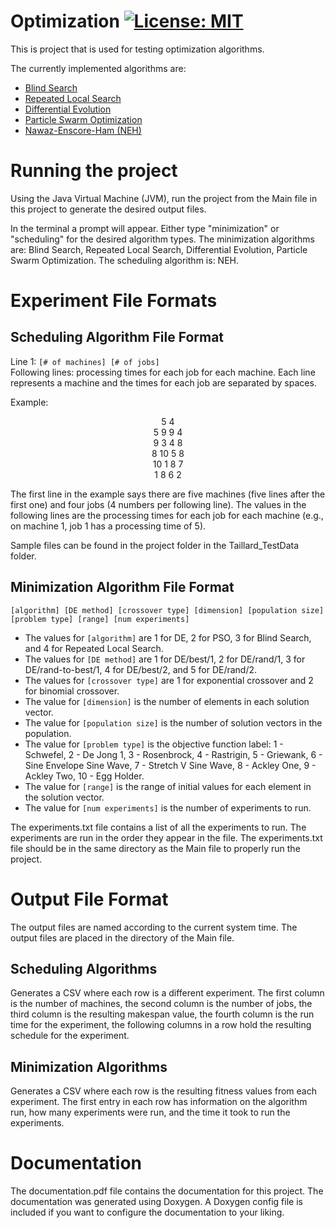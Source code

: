 # Optimization [![License: MIT](https://img.shields.io/badge/License-MIT-yellow.svg)](https://opensource.org/licenses/MIT)

This is project that is used for testing optimization algorithms.

The currently implemented algorithms are:

- [Blind Search](https://en.wikipedia.org/wiki/Random_walk)
- [Repeated Local Search](https://en.wikipedia.org/wiki/Iterated_local_search)
- [Differential Evolution](https://en.wikipedia.org/wiki/Differential_evolution)
- [Particle Swarm Optimization](https://en.wikipedia.org/wiki/Particle_swarm_optimization)
- [Nawaz-Enscore-Ham (NEH)](https://www.hindawi.com/journals/jam/2020/7132469/alg2/)

# Running the project

Using the Java Virtual Machine (JVM), run the project from the Main file in this project to generate the desired output files.

In the terminal a prompt will appear. Either type "minimization" or "scheduling" for the desired algorithm types. The minimization algorithms are: Blind Search, Repeated Local Search, Differential Evolution, Particle Swarm Optimization. The scheduling algorithm is: NEH.

# Experiment File Formats

## Scheduling Algorithm File Format

Line 1: `[# of machines] [# of jobs]` <br/>
Following lines: processing times for each job for each machine. Each line represents a machine and the times for each job are separated by spaces.

Example: <br/>

<p style="text-align: center;">
5 4<br/>
5 9 9 4<br/>
9 3 4 8<br/>
8 10 5 8<br/>
10 1 8 7<br/>
1 8 6 2<br/>
</p>

The first line in the example says there are five machines (five lines after the first one) and four jobs (4 numbers per following line). The values in the following lines are the processing times for each job for each machine (e.g., on machine 1, job 1 has a processing time of 5).

Sample files can be found in the project folder in the Taillard_TestData folder.

## Minimization Algorithm File Format

`[algorithm] [DE method] [crossover type] [dimension] [population size] [problem type] [range] [num experiments]`

- The values for `[algorithm]` are 1 for DE, 2 for PSO, 3 for Blind Search, and 4 for Repeated Local Search.
- The values for `[DE method]` are 1 for DE/best/1, 2 for DE/rand/1, 3 for DE/rand-to-best/1, 4 for DE/best/2, and 5 for DE/rand/2.
- The values for `[crossover type]` are 1 for exponential crossover and 2 for binomial crossover.
- The value for `[dimension]` is the number of elements in each solution vector.
- The value for `[population size]` is the number of solution vectors in the population.
- The value for `[problem type]` is the objective function label: 1 - Schwefel, 2 - De Jong 1, 3 - Rosenbrock, 4 - Rastrigin, 5 - Griewank, 6 - Sine Envelope Sine Wave, 7 - Stretch V Sine Wave, 8 - Ackley One, 9 - Ackley Two, 10 - Egg Holder.
- The value for `[range]` is the range of initial values for each element in the solution vector.
- The value for `[num experiments]` is the number of experiments to run.

The experiments.txt file contains a list of all the experiments to run. The experiments are run in the order they appear in the file. The experiments.txt file should be in the same directory as the Main file to properly run the project.

# Output File Format

The output files are named according to the current system time. The output files are placed in the directory of the Main file.

## Scheduling Algorithms

Generates a CSV where each row is a different experiment. The first column is the number of machines, the second column is the number of jobs, the third column is the resulting makespan value, the fourth column is the run time for the experiment, the following columns in a row hold the resulting schedule for the experiment.

## Minimization Algorithms

Generates a CSV where each row is the resulting fitness values from each experiment. The first entry in each row has information on the algorithm run, how many experiments were run, and the time it took to run the experiments.

# Documentation

The documentation.pdf file contains the documentation for this project. The documentation was generated using Doxygen. A Doxygen config file is included if you want to configure the documentation to your liking.
